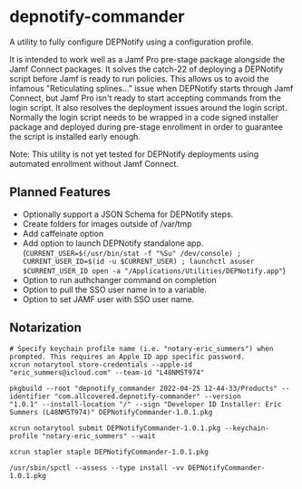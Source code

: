 #  depnotify-commander

A utility to fully configure DEPNotify using a configuration profile. 

It is intended to work well as a Jamf Pro pre-stage package alongside the Jamf Connect packages. It solves the catch-22 
of deploying a DEPNotify script before Jamf is ready to run policies. This allows us to avoid the infamous 
"Reticulating splines…" issue when DEPNotify starts through Jamf Connect, but Jamf Pro isn't ready to start
accepting commands from the login script. It also resolves the deployment issues around the login script. Normally the login
script needs to be wrapped in a code signed installer package and deployed during pre-stage enrollment in order to 
guarantee the script is installed early enough.

Note: This utility is not yet tested for DEPNotify deployments using automated enrollment without Jamf Connect.

## Planned Features

* Optionally support a JSON Schema for DEPNotify steps.
* Create folders for images outside of /var/tmp
* Add caffeinate option
* Add option to launch DEPNotify standalone app. (`CURRENT_USER=$(/usr/bin/stat -f "%Su" /dev/console) ;
  CURRENT_USER_ID=$(id -u $CURRENT_USER) ; launchctl asuser $CURRENT_USER_ID open -a "/Applications/Utilities/DEPNotify.app"`)
* Option to run authchanger command on completion
* Option to pull the SSO user name in to a variable.
* Option to set JAMF user with SSO user name.


## Notarization

```
# Specify keychain profile name (i.e. "notary-eric_summers") when prompted. This requires an Apple ID app specific password.
xcrun notarytool store-credentials --apple-id "eric_summers@icloud.com" --team-id "L48NM5T974"

pkgbuild --root "depnotify_commander 2022-04-25 12-44-33/Products" --identifier "com.allcovered.depnotify-commander" --version
"1.0.1" --install-location "/" --sign "Developer ID Installer: Eric Summers (L48NM5T974)" DEPNotifyCommander-1.0.1.pkg

xcrun notarytool submit DEPNotifyCommander-1.0.1.pkg --keychain-profile "notary-eric_summers" --wait

xcrun stapler staple DEPNotifyCommander-1.0.1.pkg      

/usr/sbin/spctl --assess --type install -vv DEPNotifyCommander-1.0.1.pkg
```
